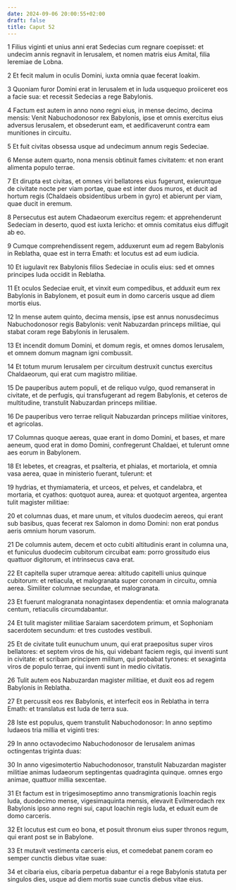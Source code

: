 ```yaml
---
date: 2024-09-06 20:00:55+02:00
draft: false
title: Caput 52
---
```





1 Filius viginti et unius anni erat Sedecias cum regnare coepisset: et undecim annis regnavit in Ierusalem, et nomen matris eius Amital, filia Ieremiae de Lobna.

2 Et fecit malum in oculis Domini, iuxta omnia quae fecerat Ioakim.

3 Quoniam furor Domini erat in Ierusalem et in Iuda usquequo proiiceret eos a facie sua: et recessit Sedecias a rege Babylonis.

4 Factum est autem in anno nono regni eius, in mense decimo, decima mensis: Venit Nabuchodonosor rex Babylonis, ipse et omnis exercitus eius adversus Ierusalem, et obsederunt eam, et aedificaverunt contra eam munitiones in circuitu.

5 Et fuit civitas obsessa usque ad undecimum annum regis Sedeciae.

6 Mense autem quarto, nona mensis obtinuit fames civitatem: et non erant alimenta populo terrae.

7 Et dirupta est civitas, et omnes viri bellatores eius fugerunt, exieruntque de civitate nocte per viam portae, quae est inter duos muros, et ducit ad hortum regis (Chaldaeis obsidentibus urbem in gyro) et abierunt per viam, quae ducit in eremum.

8 Persecutus est autem Chadaeorum exercitus regem: et apprehenderunt Sedeciam in deserto, quod est iuxta Iericho: et omnis comitatus eius diffugit ab eo.

9 Cumque comprehendissent regem, adduxerunt eum ad regem Babylonis in Reblatha, quae est in terra Emath: et locutus est ad eum iudicia.

10 Et iugulavit rex Babylonis filios Sedeciae in oculis eius: sed et omnes principes Iuda occidit in Reblatha.

11 Et oculos Sedeciae eruit, et vinxit eum compedibus, et adduxit eum rex Babylonis in Babylonem, et posuit eum in domo carceris usque ad diem mortis eius.

12 In mense autem quinto, decima mensis, ipse est annus nonusdecimus Nabuchodonosor regis Babylonis: venit Nabuzardan princeps militiae, qui stabat coram rege Babylonis in Ierusalem.

13 Et incendit domum Domini, et domum regis, et omnes domos Ierusalem, et omnem domum magnam igni combussit.

14 Et totum murum Ierusalem per circuitum destruxit cunctus exercitus Chaldaeorum, qui erat cum magistro militiae.

15 De pauperibus autem populi, et de reliquo vulgo, quod remanserat in civitate, et de perfugis, qui transfugerant ad regem Babylonis, et ceteros de multitudine, transtulit Nabuzardan princeps militiae.

16 De pauperibus vero terrae reliquit Nabuzardan princeps militiae vinitores, et agricolas.

17 Columnas quoque aereas, quae erant in domo Domini, et bases, et mare aeneum, quod erat in domo Domini, confregerunt Chaldaei, et tulerunt omne aes eorum in Babylonem.

18 Et lebetes, et creagras, et psalteria, et phialas, et mortariola, et omnia vasa aerea, quae in ministerio fuerant, tulerunt: et

19 hydrias, et thymiamateria, et urceos, et pelves, et candelabra, et mortaria, et cyathos: quotquot aurea, aurea: et quotquot argentea, argentea tulit magister militiae:

20 et columnas duas, et mare unum, et vitulos duodecim aereos, qui erant sub basibus, quas fecerat rex Salomon in domo Domini: non erat pondus aeris omnium horum vasorum.

21 De columnis autem, decem et octo cubiti altitudinis erant in columna una, et funiculus duodecim cubitorum circuibat eam: porro grossitudo eius quattuor digitorum, et intrinsecus cava erat.

22 Et capitella super utramque aerea: altitudo capitelli unius quinque cubitorum: et retiacula, et malogranata super coronam in circuitu, omnia aerea. Similiter columnae secundae, et malogranata.

23 Et fuerunt malogranata nonagintasex dependentia: et omnia malogranata centum, retiaculis circumdabantur.

24 Et tulit magister militiae Saraiam sacerdotem primum, et Sophoniam sacerdotem secundum: et tres custodes vestibuli.

25 Et de civitate tulit eunuchum unum, qui erat praepositus super viros bellatores: et septem viros de his, qui videbant faciem regis, qui inventi sunt in civitate: et scribam principem militum, qui probabat tyrones: et sexaginta viros de populo terrae, qui inventi sunt in medio civitatis.

26 Tulit autem eos Nabuzardan magister militiae, et duxit eos ad regem Babylonis in Reblatha.

27 Et percussit eos rex Babylonis, et interfecit eos in Reblatha in terra Emath: et translatus est Iuda de terra sua.

28 Iste est populus, quem transtulit Nabuchodonosor: In anno septimo Iudaeos tria millia et viginti tres:

29 In anno octavodecimo Nabuchodonosor de Ierusalem animas octingentas triginta duas:

30 In anno vigesimotertio Nabuchodonosor, transtulit Nabuzardan magister militiae animas Iudaeorum septingentas quadraginta quinque. omnes ergo animae, quattuor millia sexcentae.

31 Et factum est in trigesimoseptimo anno transmigrationis Ioachin regis Iuda, duodecimo mense, vigesimaquinta mensis, elevavit Evilmerodach rex Babylonis ipso anno regni sui, caput Ioachin regis Iuda, et eduxit eum de domo carceris.

32 Et locutus est cum eo bona, et posuit thronum eius super thronos regum, qui erant post se in Babylone.

33 Et mutavit vestimenta carceris eius, et comedebat panem coram eo semper cunctis diebus vitae suae:

34 et cibaria eius, cibaria perpetua dabantur ei a rege Babylonis statuta per singulos dies, usque ad diem mortis suae cunctis diebus vitae eius.


